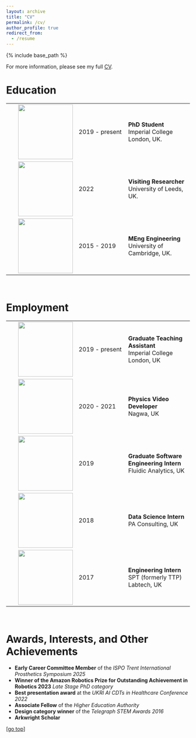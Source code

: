 ```yaml
---
layout: archive
title: "CV"
permalink: /cv/
author_profile: true
redirect_from:
  - /resume
---
```


{% include base_path %}

For more information, please see my full [CV](https://digbychappell.github.io/files/CV_Academic.pdf).

Education
======
<table width="100%" style="border:0px solid white; width:100%">
  <tr style="border:0px;">
    <td width="0%" style="border:0px;"><img src="https://digbychappell.github.io//images/imperial_logo.png" align="right" width="150px"></td>
    <td width="120" style="border:0px;"><nobr>2019 - present</nobr></td>
    <td width="0%" style="border:0px;"><strong>PhD Student</strong><br>Imperial College London, UK.</td>
  </tr>
  <tr style="border:0px;">
    <td width="0%" style="border:0px;"><img src="https://digbychappell.github.io//images/leeds_logo.jpg" align="right" width="150px"></td>
    <td width="120" style="border:0px;"><nobr>2022</nobr></td>
    <td width="0%" style="border:0px;"><strong>Visiting Researcher</strong><br>University of Leeds, UK.</td>
  </tr>
  <tr style="border:0px;">
    <td width="175" style="border:0px;"><img src="https://digbychappell.github.io//images/cambridge_logo.jpg" align="right" width="150px"></td>
    <td width="120" style="border:0px;"><nobr>2015 - 2019</nobr></td>
    <td width="0%" style="border:0px;"><strong>MEng Engineering</strong><br>University of Cambridge, UK.</td>
  </tr>
</table>

<br>

Employment
======
<table class="images" width="100%" style="border:0px solid white; width:100%">
  <tr style="border:0px;">
    <td width="175" style="border:0px;"><img src="https://digbychappell.github.io//images/imperial_logo.png" align="right" width="150px"></td>
    <td width="120" style="border:0px;"><nobr>2019 - present</nobr></td>
    <td width="0%" style="border:0px;"><strong>Graduate Teaching Assistant</strong><br>Imperial College London, UK</td>
  </tr>
  <tr style="border:0px;">
    <td width="150" height="40" style="border:0px;"><img src="https://digbychappell.github.io//images/nagwa_logo.png" align="right" width="150px"></td>
    <td width="120" style="border:0px;"><nobr>2020 - 2021</nobr></td>
    <td width="0%" style="border:0px;"><strong>Physics Video Developer</strong><br>Nagwa, UK</td>
  </tr>
  <tr style="border:0px;">
    <td width="150" height="40" style="border:0px;"><img src="https://digbychappell.github.io//images/fluidic_analytics_logo.png" align="right" width="150px"></td>
    <td width="120" style="border:0px;"><nobr>2019</nobr></td>
    <td width="0%" style="border:0px;"><strong>Graduate Software Engineering Intern</strong><br>Fluidic Analytics, UK</td>
  </tr>
  <tr style="border:0px;">
    <td width="150" height="40" style="border:0px;"><img src="https://digbychappell.github.io//images/pa_logo.png" align="right" width="150px"></td>
    <td width="120" style="border:0px;"><nobr>2018</nobr></td>
    <td width="0%" style="border:0px;"><strong>Data Science Intern</strong><br>PA Consulting, UK</td>
  </tr>
  <tr style="border:0px;">
    <td width="150" height="40" style="border:0px;"><img src="https://digbychappell.github.io//images/ttp_logo.png" align="right" width="150px"></td>
    <td width="120" style="border:0px;"><nobr>2017</nobr></td>
    <td width="0%" style="border:0px;"><strong>Engineering Intern</strong><br>SPT (formerly TTP) Labtech, UK</td>
  </tr>
</table>

<br>

Awards, Interests, and Other Achievements
======  
* **Early Career Committee Member** of the *ISPO Trent International Prosthetics Symposium 2025*
* **Winner of the Amazon Robotics Prize for Outstanding Achievement in Robotics 2023** *Late Stage PhD category*
* **Best presentation award** at the *UKRI AI CDTs in Healthcare Conference 2022*
* **Associate Fellow** of the *Higher Education Authority*
* **Design category winner** of the *Telegraph STEM Awards 2016*
* **Arkwright Scholar**

[[go top](https://digbychappell.github.io/cv/)]  
